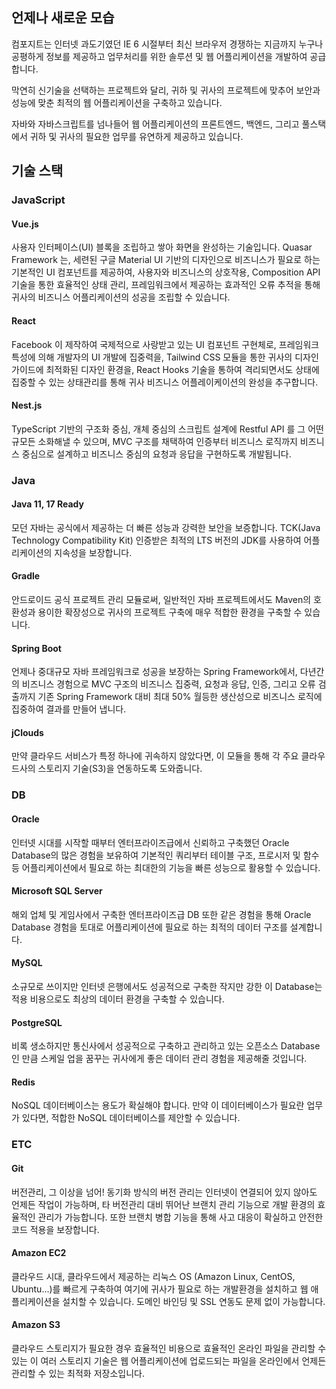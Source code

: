 ## 언제나 새로운 모습

컴포지트는 인터넷 과도기였던 IE 6 시절부터 최신 브라우저 경쟁하는 지금까지 누구나 공평하게 정보를 제공하고 업무처리를 위한 솔루션 및 웹 어플리케이션을 개발하여 공급합니다.

막연히 신기술을 선택하는 프로젝트와 달리, 귀하 및 귀사의 프로젝트에 맞추어 보안과 성능에 맞춘 최적의 웹 어플리케이션을 구축하고 있습니다.

자바와 자바스크립트를 넘나들어 웹 어플리케이션의 프론트엔드, 백엔드, 그리고 풀스택에서 귀하 및 귀사의 필요한 업무를 유연하게 제공하고 있습니다.

## 기술 스택

### JavaScript

#### Vue.js

사용자 인터페이스(UI) 블록을 조립하고 쌓아 화면을 완성하는 기술입니다. Quasar Framework 는, 세련된 구글 Material UI 기반의 디자인으로 비즈니스가 필요로 하는 기본적인 UI 컴포넌트를 제공하여, 사용자와 비즈니스의 상호작용, Composition API 기술을 통한 효율적인 상태 관리, 프레임워크에서 제공하는 효과적인 오류 추적을 통해 귀사의 비즈니스 어플리케이션의 성공을 조립할 수 있습니다.

#### React

Facebook 이 제작하여 국제적으로 사랑받고 있는 UI 컴포넌트 구현체로, 프레임워크 특성에 의해 개발자의 UI 개발에 집중력을, Tailwind CSS 모듈을 통한 귀사의 디자인 가이드에 최적화된 디자인 환경을, React Hooks 기술을 통하여 격리되면서도 상태에 집중할 수 있는 상태관리를 통해 귀사 비즈니스 어플레이케이션의 완성을 추구합니다.

#### Nest.js

TypeScript 기반의 구조화 중심, 개체 중심의 스크립트 설계에 Restful API 를 그 어떤 규모든 소화해낼 수 있으며, MVC 구조를 채택하여 인증부터 비즈니스 로직까지 비즈니스 중심으로 설계하고 비즈니스 중심의 요청과 응답을 구현하도록 개발됩니다.

### Java

#### Java 11, 17 Ready

모던 자바는 공식에서 제공하는 더 빠른 성능과 강력한 보안을 보증합니다. TCK(Java Technology Compatibility Kit) 인증받은 최적의 LTS 버전의 JDK를 사용하여 어플리케이션의 지속성을 보장합니다.

#### Gradle

안드로이드 공식 프로젝트 관리 모듈로써, 일반적인 자바 프로젝트에서도 Maven의 호환성과 용이한 확장성으로 귀사의 프로젝트 구축에 매우 적합한 환경을 구축할 수 있습니다.

#### Spring Boot

언제나 중대규모 자바 프레임워크로 성공을 보장하는 Spring Framework에서, 다년간의 비즈니스 경험으로 MVC 구조의 비즈니스 집중력, 요청과 응답, 인증, 그리고 오류 검출까지 기존 Spring Framework 대비 최대 50% 월등한 생산성으로 비즈니스 로직에 집중하여 결과를 만들어 냅니다.

#### jClouds

만약 클라우드 서비스가 특정 하나에 귀속하지 않았다면, 이 모듈을 통해 각 주요 클라우드사의 스토리지 기술(S3)을 연동하도록 도와줍니다.

### DB

#### Oracle

인터넷 시대를 시작할 때부터 엔터프라이즈급에서 신뢰하고 구축했던 Oracle Database의 많은 경험을 보유하여 기본적인 쿼리부터 테이블 구조, 프로시저 및 함수 등 어플리케이션에서 필요로 하는 최대한의 기능을 빠른 성능으로 활용할 수 있습니다.

#### Microsoft SQL Server

해외 업체 및 게임사에서 구축한 엔터프라이즈급 DB 또한 같은 경험을 통해 Oracle Database 경험을 토대로 어플리케이션에 필요로 하는 최적의 데이터 구조를 설계합니다.

#### MySQL

소규모로 쓰이지만 인터넷 은행에서도 성공적으로 구축한 작지만 강한 이 Database는 적용 비용으로도 최상의 데이터 환경을 구축할 수 있습니다.

#### PostgreSQL

비록 생소하지만 통신사에서 성공적으로 구축하고 관리하고 있는 오픈소스 Database인 만큼 스케일 업을 꿈꾸는 귀사에게 좋은 데이터 관리 경험을 제공해줄 것입니다.

#### Redis

NoSQL 데이터베이스는 용도가 확실해야 합니다. 만약 이 데이터베이스가 필요란 업무가 있다면, 적합한 NoSQL 데이터베이스를 제안할 수 있습니다.

### ETC

#### Git

버전관리, 그 이상을 넘어! 동기화 방식의 버전 관리는 인터넷이 연결되어 있지 않아도 언제든 작업이 가능하며, 타 버전관리 대비 뛰어난 브랜치 관리 기능으로 개발 환경의 효율적인 관리가 가능합니다. 또한 브랜치 병합 기능을 통해 사고 대응이 확실하고 안전한 코드 적용을 보장합니다.

#### Amazon EC2

클라우드 시대, 클라우드에서 제공하는 리눅스 OS (Amazon Linux, CentOS, Ubuntu...)를 빠르게 구축하여 여기에 귀사가 필요로 하는 개발환경을 설치하고 웹 애플리케이션을 설치할 수 있습니다. 도메인 바인딩 및 SSL 연동도 문제 없이 가능합니다.

#### Amazon S3

클라우드 스토리지가 필요한 경우 효율적인 비용으로 효율적인 온라인 파일을 관리할 수 있는 이 여러 스토리지 기술은 웹 어플리케이션에 업로드되는 파일을 온라인에서 언제든 관리할 수 있는 최적화 저장소입니다.
